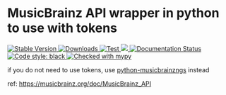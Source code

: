 # MusicBrainz API wrapper in python to use with tokens


<p>
  <a href="https://pypi.org/project/musicbrainzapi/">
    <img src="https://img.shields.io/pypi/v/musicbrainzapi?color=purple" alt="Stable Version">
  </a>
  <a href="https://pypistats.org/packages/musicbrainzapi">
    <img src="https://img.shields.io/pypi/dm/musicbrainzapi?color=blue" alt="Downloads">
  </a>
  <a href="https://github.com/Dr-Blank/musicbrainzapi/actions">
    <img src="https://github.com/Dr-Blank/musicbrainzapi/actions/workflows/tests.yaml/badge.svg" alt="Test">
  </a>
  <a href="https://codecov.io/gh/Dr-Blank/musicbrainzapi" > 
    <img src="https://codecov.io/gh/Dr-Blank/musicbrainzapi/graph/badge.svg"/> 
  </a>
  <a href='https://musicbrainzapi.readthedocs.io/en/latest/?badge=latest'>
    <img src='https://readthedocs.org/projects/musicbrainzapi/badge/?version=latest' alt='Documentation Status' />
  </a>
  <a href="https://github.com/psf/black">
    <img src="https://img.shields.io/badge/code%20style-black-000000.svg" alt="Code style: black">
  </a>
  <a href="https://mypy-lang.org/">
    <img src="https://www.mypy-lang.org/static/mypy_badge.svg" alt="Checked with mypy">
  </a>
</p>

if you do not need to use tokens, use [python-musicbrainzngs](https://pypi.org/project/musicbrainzngs/) instead

ref: https://musicbrainz.org/doc/MusicBrainz_API

